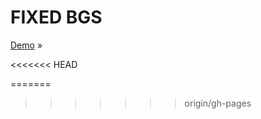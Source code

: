 FIXED BGS
==========

[Demo](http://fredcerdeira.github.io/fixedbgs) »

<<<<<<< HEAD

=======
>>>>>>> origin/gh-pages
